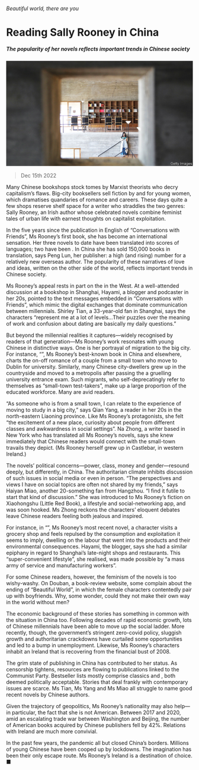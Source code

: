 ###### Beautiful world, there are you

# Reading Sally Rooney in China 

##### The popularity of her novels reflects important trends in Chinese society 

![image](images/20221217_CUP003.jpg) 

> Dec 15th 2022 

Many Chinese bookshops stock tomes by Marxist theorists who decry capitalism’s flaws. Big-city booksellers sell fiction by and for young women, which dramatises quandaries of romance and careers. These days quite a few shops reserve shelf space for a writer who straddles the two genres: Sally Rooney, an Irish author whose celebrated novels combine feminist tales of urban life with earnest thoughts on capitalist exploitation. 

In the five years since the publication in English of “Conversations with Friends”, Ms Rooney’s first book, she has become an international sensation. Her three novels to date have been translated into scores of languages; two have been . In China she has sold 150,000 books in translation, says Peng Lun, her publisher: a high (and rising) number for a relatively new overseas author. The popularity of these narratives of love and ideas, written on the other side of the world, reflects important trends in Chinese society. 

Ms Rooney’s appeal rests in part on the  in the West. At a well-attended discussion at a bookshop in Shanghai, Hayami, a blogger and podcaster in her 20s, pointed to the text messages embedded in “Conversations with Friends”, which mimic the digital exchanges that dominate communication between millennials. Shirley Tian, a 33-year-old fan in Shanghai, says the characters “represent me at a lot of levels…Their puzzles over the meaning of work and confusion about dating are basically my daily questions.” 

But beyond the millennial realities it captures—widely recognised by readers of that generation—Ms Rooney’s work resonates with young Chinese in distinctive ways. One is her portrayal of migration to the big city. For instance, “”, Ms Rooney’s best-known book in China and elsewhere, charts the on-off romance of a couple from a small town who move to Dublin for university. Similarly, many Chinese city-dwellers grew up in the countryside and moved to a metropolis after passing the a gruelling university entrance exam. Such migrants, who self-deprecatingly refer to themselves as “small-town test-takers”, make up a large proportion of the educated workforce. Many are avid readers. 

“As someone who is from a small town, I can relate to the experience of moving to study in a big city,” says Qian Yang, a reader in her 20s in the north-eastern Liaoning province. Like Ms Rooney’s protagonists, she felt “the excitement of a new place, curiosity about people from different classes and awkwardness in social settings”. Na Zhong, a writer based in New York who has translated all Ms Rooney’s novels, says she knew immediately that Chinese readers would connect with the small-town travails they depict. (Ms Rooney herself grew up in Castlebar, in western Ireland.) 

The novels’ political concerns—power, class, money and gender—resound deeply, but differently, in China. The authoritarian climate inhibits discussion of such issues in social media or even in person. “The perspectives and views I have on social topics are often not shared by my friends,” says Haiyan Miao, another 20-something fan from Hangzhou. “I find it futile to start that kind of discussion.” She was introduced to Ms Rooney’s fiction on Xiaohongshu (Little Red Book), a lifestyle and social-networking app, and was soon hooked. Ms Zhong reckons the characters’ eloquent debates leave Chinese readers feeling both jealous and inspired.

For instance, in “”, Ms Rooney’s most recent novel, a character visits a grocery shop and feels repulsed by the consumption and exploitation it seems to imply, dwelling on the labour that went into the products and their environmental consequences. Hayami, the blogger, says she had a similar epiphany in regard to Shanghai’s late-night shops and restaurants. This “super-convenient lifestyle”, she realised, was made possible by “a mass army of service and manufacturing workers”. 

For some Chinese readers, however, the feminism of the novels is too wishy-washy. On Douban, a book-review website, some complain about the ending of “Beautiful World”, in which the female characters contentedly pair up with boyfriends. Why, some wonder, could they not make their own way in the world without men?

The economic background of these stories has something in common with the situation in China too. Following decades of rapid economic growth, lots of Chinese millennials have been able to move up the social ladder. More recently, though, the government’s stringent zero-covid policy, sluggish growth and authoritarian crackdowns have curtailed some opportunities and led to a bump in unemployment. Likewise, Ms Rooney’s characters inhabit an Ireland that is recovering from the financial bust of 2008.

The grim state of publishing in China has contributed to her status. As censorship tightens, resources are flowing to publications linked to the Communist Party. Bestseller lists mostly comprise classics and , both deemed politically acceptable. Stories that deal frankly with contemporary issues are scarce. Ms Tian, Ms Yang and Ms Miao all struggle to name good recent novels by Chinese authors. 

Given the trajectory of geopolitics, Ms Rooney’s nationality may also help—in particular, the fact that she is not American. Between 2017 and 2020, amid an escalating trade war between Washington and Beijing, the number of American books acquired by Chinese publishers fell by 42%. Relations with Ireland are much more convivial.

In the past few years, the pandemic all but closed China’s borders. Millions of young Chinese have been cooped up by lockdowns. The imagination has been their only escape route. Ms Rooney’s Ireland is a destination of choice. ■


